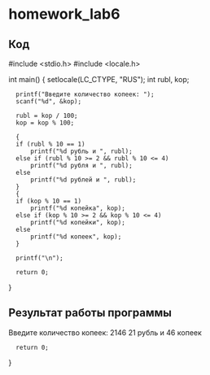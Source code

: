 # homework_lab6
## Код
  #include <stdio.h>
  #include <locale.h>
  
  int main() {
      setlocale(LC_CTYPE, "RUS");
      int rubl, kop;
  
      printf("Введите количество копеек: ");
      scanf("%d", &kop);
  
      rubl = kop / 100;
      kop = kop % 100;
  
      {
      if (rubl % 10 == 1)
          printf("%d рубль и ", rubl);
      else if (rubl % 10 >= 2 && rubl % 10 <= 4)
          printf("%d рубля и ", rubl);
      else
          printf("%d рублей и ", rubl);
      }
      {
      if (kop % 10 == 1)
          printf("%d копейка", kop);
      else if (kop % 10 >= 2 && kop % 10 <= 4)
          printf("%d копейки", kop);
      else
          printf("%d копеек", kop);
      }
  
      printf("\n");
      
      return 0;
}
## Результат работы программы
Введите количество копеек: 2146
21 рубль и 46 копеек
  
      return 0;
  }
